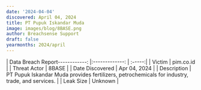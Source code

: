 ```yaml
---
date: '2024-04-04'
discovered: April 04, 2024
title: PT Pupuk Iskandar Muda
image: images/blog/8BASE.png
author: Breachsense Support
draft: false
yearmonths: 2024/april
---
```


| Data Breach Report------------:     |:-------------:    | :-----:|
| Victim      | pim.co.id      | 
| Threat Actor      | 8BASE      | 
| Date Discovered      | Apr 04, 2024      | 
| Description      | PT Pupuk Iskandar Muda provides fertilizers, petrochemicals for industry, trade, and services.      | 
| Leak Size      | Unknown      | 

